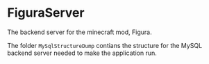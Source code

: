 # FiguraServer
The backend server for the minecraft mod, Figura.

The folder `MySqlStructureDump` contians the structure for the MySQL backend server needed to make the application run.